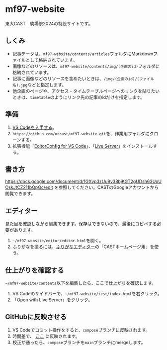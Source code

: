 # mf97-website
東大CAST　駒場祭2024の特設サイトです。

## しくみ
- 記事データは、`mf97-website/contents/articles`フォルダにMarkdownファイルとして格納されています。
- 画像などのリソースは、`mf97-website/contents/img/(企画のid)`フォルダに格納されています。
- 記事に画像などのリソースを含めたいときは、`/img/(企画のid)/(ファイル名).jpg`などと指定します。
- 他企画のページや、アクセス・タイムテーブルページへのリンクを貼りたいときは、`timetable`のようにリンク先の記事のidだけを指定します。

## 準備
1. [VS Codeを入手する](https://code.visualstudio.com/)。
2. `https://github.com/utcast/mf97-website.git`を、作業用フォルダにクローンする。
3. 拡張機能「[EditorConfig for VS Code](https://marketplace.visualstudio.com/items?itemName=EditorConfig.EditorConfig)」、「[Live Server](https://marketplace.visualstudio.com/items?itemName=ritwickdey.LiveServer)」をインストールする。

## 書き方
https://docs.google.com/document/d/1GXvp3zUu9v38bjKGT2gUDsh63UoUOskJtCZ211bQpQc/edit
を参照してください。CASTのGoogleアカウントから閲覧できます。

## エディター
見た目を確認しながら編集できます。保存はできないので、最後にコピペする必要があります。
1. `~/mf97-website/editor/editor.html`を開く。
2. ふりがなを振るには、[ふりがなエディター](https://bull-frog.github.io/ruby-editor/)の「CASTホームページ用」を使う。

## 仕上がりを確認する
`~/mf97-website/contents`以下を編集したら、ここで仕上がりを確認します。
1. VS Codeのサイドバーで、`~/mf97-website/test/index.html`を右クリック。
2. 「Open with Live Server」をクリック。

## GitHubに反映させる
1. VS Codeでコミット操作をすると、`compose`ブランチに反映されます。
2. 時間差で、 [ここ](https://utcast.github.io/mf97-website/test/) に反映されます。
3. 校正が通ったら、`compose`ブランチを`main`ブランチにmergeします。
